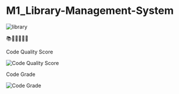 # M1_Library-Management-System
![library](https://user-images.githubusercontent.com/101939465/161424479-ce1c1179-cd89-4937-bd00-beff60e69834.png)



📚📔📕📖📗📙 


Code Quality Score


![Code Quality Score](https://api.codiga.io/project/32553/score/svg)

Code Grade


![Code Grade](https://api.codiga.io/project/32553/status/svg)
